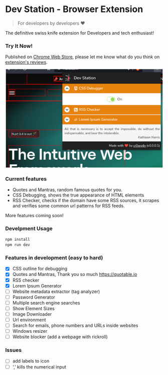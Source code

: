 # Dev Station - Browser Extension

> For developers by developers ❤️

The definitive swiss knife extension for Developers and tech enthusiast!
### Try It Now!

Published on [Chrome Web Store](https://chrome.google.com/webstore/detail/dev-station/dkdmpjoenjmbfmkiolekeclfmgcjalbg), please let me know what do you think on [extension's reviews](https://chrome.google.com/webstore/detail/dev-station/dkdmpjoenjmbfmkiolekeclfmgcjalbg/reviews).

<p align="center">
    <img src="https://github.com/cr0wg4n/dev-station-extension/blob/main/docs/images/main_screen.jpg?raw=true" width="500">
</p>

### Current features
* Quotes and Mantras, random famous quotes for you.
* CSS Debugging, shows the true appearance of HTML elements
* RSS Checker, checks if the domain have some RSS sources, it scrapes and verifies some common url patterns for RSS feeds.

More features coming soon!

### Develpment Usage
```sh
npm install
npm run dev
```

<!-- ### Considerations
The funcionality behind the frontend is hosted at [dev-station-core](https://github.com/cr0wg4n/dev-station-core) -->

### Features in development (easy to hard)
- [x] CSS outline for debugging
- [x] Quotes and Mantras, Thank you so much https://quotable.io
- [x] RSS checker
- [x] Lorem Ipsum Generator
- [ ] Website metadata extractor (tag analyzer)
- [ ] Password Generator
- [ ] Multiple search engine searches
- [ ] Show Element Sizes
- [ ] Image Downloader
- [ ] Url environment
- [ ] Search for emails, phone numbers and URLs inside websites
- [ ] Windows resizer
- [ ] Website blocker (add a webpage with rickroll)
<!-- - [ ] Code Highlighting screenshot generator -->

### Issues
- [ ] add labels to icon
- [ ] ',' kills the numerical input
